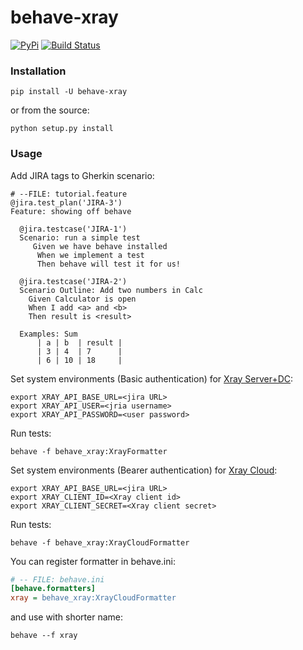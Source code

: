# behave-xray

[![PyPi](https://img.shields.io/pypi/v/behave-xray.png)](https://pypi.python.org/pypi/behave-xray)
[![Build Status](https://github.com/fundakol/behave-xray/actions/workflows/main.yml/badge.svg?branch=master)](https://github.com/fundakol/behave-xray/actions?query=workflow?master)

### Installation


```commandline
pip install -U behave-xray
```

or from the source:

```commandline
python setup.py install
```
### Usage 

Add JIRA tags to Gherkin scenario:

```gherkin
# --FILE: tutorial.feature 
@jira.test_plan('JIRA-3')
Feature: showing off behave

  @jira.testcase('JIRA-1')
  Scenario: run a simple test
     Given we have behave installed
      When we implement a test
      Then behave will test it for us!
  
  @jira.testcase('JIRA-2')
  Scenario Outline: Add two numbers in Calc
    Given Calculator is open
    When I add <a> and <b>
    Then result is <result>

  Examples: Sum
      | a | b  | result |
      | 3 | 4  | 7      |
      | 6 | 10 | 18     |
```

Set system environments (Basic authentication) for [Xray Server+DC](https://docs.getxray.app/display/XRAY/REST+API):
```commandline
export XRAY_API_BASE_URL=<jira URL>
export XRAY_API_USER=<jria username>
export XRAY_API_PASSWORD=<user password>
```

Run tests:

```commandline
behave -f behave_xray:XrayFormatter
```

Set system environments (Bearer authentication) for [Xray Cloud](https://docs.getxray.app/display/XRAYCLOUD/REST+API):
```commandline
export XRAY_API_BASE_URL=<jira URL>
export XRAY_CLIENT_ID=<Xray client id>
export XRAY_CLIENT_SECRET=<Xray client secret>
```

Run tests:

```commandline
behave -f behave_xray:XrayCloudFormatter
```

You can register formatter in behave.ini:

```ini
# -- FILE: behave.ini
[behave.formatters]
xray = behave_xray:XrayCloudFormatter
```

and use with shorter name:

```commandline
behave --f xray
```
